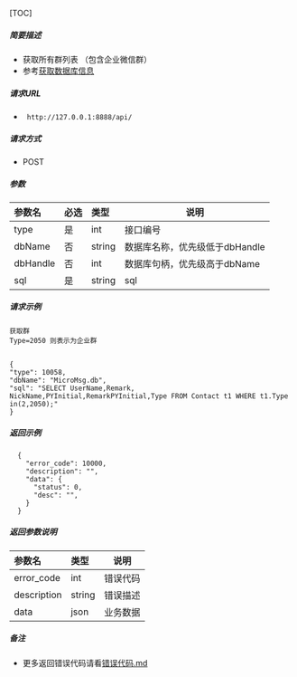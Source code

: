 

[TOC]
    
##### 简要描述

- 获取所有群列表 （包含企业微信群）
- 参考[获取数据库信息](../数据库/获取数据库信息.md)

##### 请求URL
- ` http://127.0.0.1:8888/api/`
  
##### 请求方式
- POST 

##### 参数

| 参数名      | 必选 | 类型     | 说明                  |   
|:---------|:---|:-------|---------------------|   
| type     | 是  | int    | 接口编号                |   
| dbName   | 否  | string | 数据库名称，优先级低于dbHandle |   
| dbHandle | 否  | int    | 数据库句柄，优先级高于dbName   |   
| sql      | 是  | string | sql                 |   

##### 请求示例

```
获取群
Type=2050 则表示为企业群


{
"type": 10058,
"dbName": "MicroMsg.db",
"sql": "SELECT UserName,Remark, NickName,PYInitial,RemarkPYInitial,Type FROM Contact t1 WHERE t1.Type in(2,2050);"
}
```



##### 返回示例 

``` 
  {
    "error_code": 10000,
    "description": "",
    "data": {
      "status": 0,
      "desc": "",
    }
  }
```

##### 返回参数说明 

| 参数名         | 类型     | 说明   |   
|:------------|:-------|------|   
| error_code  | int    | 错误代码 |   
| description | string | 错误描述 |   
| data        | json   | 业务数据 |   

##### 备注 

- 更多返回错误代码请看[错误代码.md](../错误代码.md)






